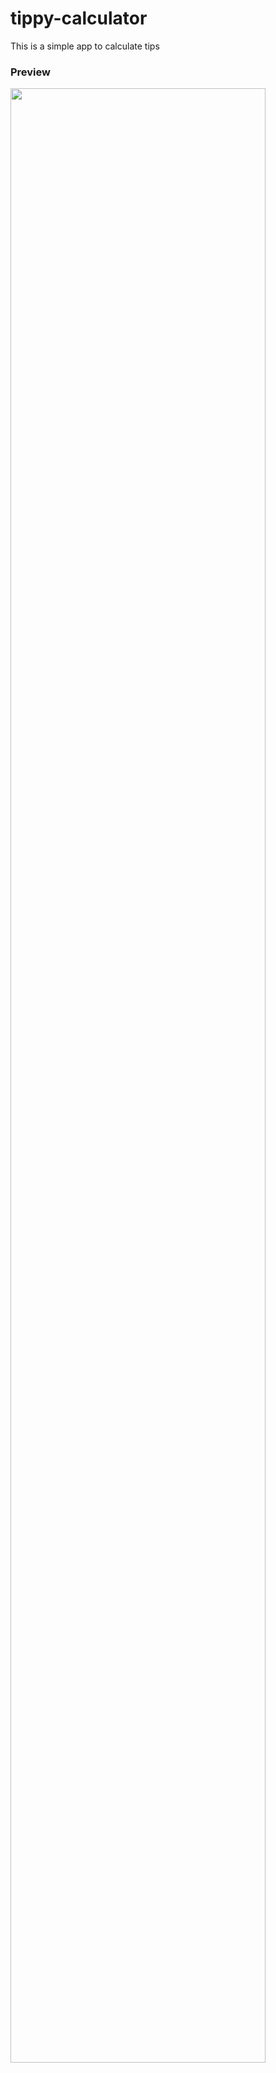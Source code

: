 # tippy-calculator

This is a simple app to calculate tips

### Preview

<img src="./readmeImages.jpg" width="90%">
